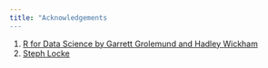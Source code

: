 ```yaml
---
title: "Acknowledgements
---
```


1. [R for Data Science by Garrett Grolemund and Hadley Wickham](http://r4ds.had.co.nz/)
1. [Steph Locke](http://stephlocke.info/Rtraining/)
